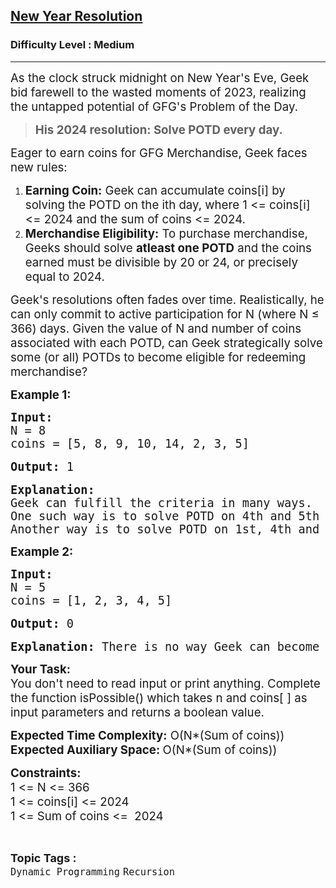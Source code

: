 <h2><a href="https://www.geeksforgeeks.org/problems/good-by-2023/1">New Year Resolution</a></h2><h3>Difficulty Level : Medium</h3><hr><div class="problems_problem_content__Xm_eO"><p><span style="font-size: 14pt;">As the clock struck midnight on New Year's Eve, Geek bid farewell to the wasted moments of 2023, realizing the untapped potential of GFG's Problem of the Day. </span></p>
<blockquote>
<p><span style="font-size: 14pt;"><strong>His 2024 resolution: Solve POTD every day.</strong></span></p>
</blockquote>
<p><span style="font-size: 14pt;">Eager to earn coins for GFG Merchandise, Geek faces new rules:</span></p>
<ol>
<li><span style="font-size: 14pt;"><strong>Earning Coin:</strong> Geek can accumulate coins[i] by solving the POTD on the ith day, where 1 &lt;= coins[i] &lt;= 2024 and the sum of coins &lt;= 2024.</span></li>
<li><span style="font-size: 14pt;"><strong>Merchandise Eligibility:</strong> To purchase merchandise, Geeks should solve <strong>atleast one POTD</strong> and the coins earned must be divisible by 20 or 24, or precisely equal to 2024.</span></li>
</ol>
<p><span style="font-size: 14pt;">Geek's resolutions often fades over time. Realistically, he can only commit to active participation for N (where N ≤ 366) days. Given the value of N and number of coins associated with each POTD, can Geek strategically solve some (or all) POTDs to become eligible for redeeming merchandise?</span></p>
<p><span style="font-size: 14pt;"><strong>Example 1:</strong></span></p>
<pre><span style="font-size: 14pt;"><strong>Input:</strong></span><br><span style="font-size: 14pt;">N = 8</span><br><span style="font-size: 14pt;">coins = [5, 8, 9, 10, 14, 2, 3, 5]</span><br><br><span style="font-size: 14pt;"><strong>Output: </strong>1</span><br><br><span style="font-size: 14pt;"><strong>Explanation:</strong></span><br><span style="font-size: 14pt;">Geek can fulfill the criteria in many ways.</span><br><span style="font-size: 14pt;">One such way is to solve POTD on 4th and 5th day.</span><br><span style="font-size: 14pt;">Another way is to solve POTD on 1st, 4th and 8th day.</span></pre>
<p><span style="font-size: 14pt;"><strong>Example 2:</strong></span></p>
<pre><span style="font-size: 14pt;"><strong>Input:<br></strong></span><span style="font-size: 14pt;">N = 5<br></span><span style="font-size: 14pt;">coins = [1, 2, 3, 4, 5]</span><br><br><span style="font-size: 14pt;"><strong>Output: </strong>0</span><br><br><span style="font-size: 14pt;"><strong>Explanation: </strong></span><span style="font-size: 14pt;">There is no way Geek can become eligible.</span></pre>
<p><span style="font-size: 14pt;"><strong>Your Task:&nbsp;<br></strong></span><span style="font-size: 14pt;">You don't need to read input or print anything. Complete the function isPossible() which takes n and coins[ ] as input parameters and returns a boolean value.</span></p>
<p><span style="font-size: 14pt;"><strong>Expected Time Complexity:</strong> O(N*(Sum of coins))<br></span><span style="font-size: 14pt;"><strong>Expected Auxiliary Space: </strong>O(N*(Sum of coins))</span></p>
<p><span style="font-size: 14pt;"><strong>Constraints:<br></strong></span><span style="font-size: 14pt;">1 &lt;= N &lt;= 366<br></span><span style="font-size: 14pt;">1 &lt;= coins[i] &lt;= 2024<br></span><span style="font-size: 14pt;">1 &lt;= Sum of coins &lt;=&nbsp; 2024</span></p></div><br><p><span style=font-size:18px><strong>Topic Tags : </strong><br><code>Dynamic Programming</code>&nbsp;<code>Recursion</code>&nbsp;